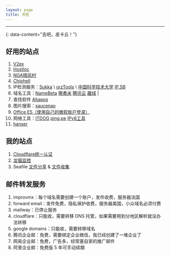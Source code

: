 ```yaml
---
layout: page 
title: 书签
---
```


---
{: data-content="去吧，皮卡丘！"}

## 好用的站点

1. [V2ex](https://www.v2ex.com/)
2. [Hostloc](https://hostloc.com/forum-45-1.html)
3. [NGA晴风村](https://bbs.nga.cn/thread.php?fid=-7955747)
4. [Chiphell](https://www.chiphell.com/forum-146-1.html)
5. IP检测服务：[Sukka](https://ip.skk.moe/) \ [orzTools](https://ip.orz.tools) \ [中国科学技术大学](http://revproxy.ustc.edu.cn:8000/) [IP.SB](https://ip.sb/) 
6. 域名工具：[NameBeta](https://namebeta.com/zh) [哪煮米](https://www.nazhumi.com/) [腾讯云](https://buy.cloud.tencent.com/domain) [趣域](https://www.quyu.net/domainchecker.php) | 
7. 查找软件 [Altapps](https://zh.altapps.net/) 
8. 图片搜索：[saucenao](https://saucenao.com/) 
9. [Office E5（使用自己的微软账户登录）](https://developer.microsoft.com/zh-cn/microsoft-365/profile)
10. 网络工具：[ITDOG](https://www.itdog.cn/) [ping.pe](https://ping.pe/) [IPv6工具](https://ipw.cn/) 
11. [hanser](https://live.bilibili.com/255) 



## 我的站点

1. [Cloudflare统一认证](https://totoro625.cloudflareaccess.com/)
2. [龙猫监控](https://status.totoro.pub/status)
3. Seafile [文件分享](https://share.totoro.pub/d/89772fe5dc4e4710a7b2/) & [文件收集](https://share.totoro.pub/u/d/d48769e016a3414b8027/)



## 邮件转发服务

1. improvmx：每个域名需要创建一个账户，发件收费，服务器法国
2. forward email：发件免费，隐私保护收费，服务器美国，小众域名必须付费
3. mailway：已停止服务
4. cloudflare：只能收，需要转移 DNS 托管，如果需要用到分地区解析就没办法转移
5. google domains：只能收，需要转移域名
6. 腾讯企业邮：免费，需要绑定企业微信，我已经创建了一堆企业了
7. 网易企业邮：免费，广告多，经常塞自家的推广邮件
8. 阿里企业邮：免费版 5 年可手动续期
